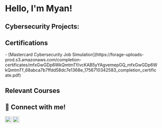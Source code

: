 <h1>Hello, I'm Myan!

<h2>Cybersecurity Projects:</h2>

<h2>Certifications</h2>
- [Mastercard Cybersecurity Job Simulation](https://forage-uploads-prod.s3.amazonaws.com/completion-certificates/mfxGwGDp6WkQmtmTf/vcKAB5yYAgvemepGQ_mfxGwGDp6WkQmtmTf_68abca7b7ffdd58dc7e1368e_1756710342583_completion_certificate.pdf)

<h2>Relevant Courses</h2>


<h2> 📩 Connect with me!</h2>

[<img align="left" alt="Myan Nguyen | LinkedIn" width="22px" src="https://cdn.jsdelivr.net/npm/simple-icons@v3/icons/linkedin.svg" />][linkedin]
[<img align="left" alt="Myan Nguyen | Email" width="22px" src="https://cdn.jsdelivr.net/npm/simple-icons@v3/icons/gmail.svg" />][linkedin]

[linkedin]: https://linkedin.com/in/myan-nguyen
[gmail]: mailto:mnguy1118@gmail.cokm
